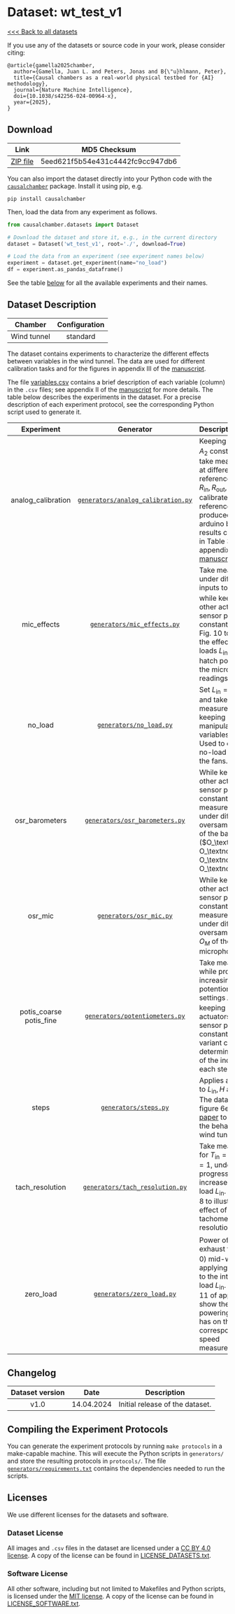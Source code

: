 # Dataset: wt\_test\_v1

[<<< Back to all datasets](http://causalchamber.org)

If you use any of the datasets or source code in your work, please consider citing:

```
﻿@article{gamella2025chamber,
  author={Gamella, Juan L. and Peters, Jonas and B{\"u}hlmann, Peter},
  title={Causal chambers as a real-world physical testbed for {AI} methodology},
  journal={Nature Machine Intelligence},
  doi={10.1038/s42256-024-00964-x},
  year={2025},
}
```

## Download

| Link     | MD5 Checksum                     |
|:--------:|:--------------------------------:|
| [ZIP file](https://causalchamber.s3.eu-central-1.amazonaws.com/downloadables/wt_test_v1.zip) | 5eed621f5b54e431c4442fc9cc947db6 |

You can also import the dataset directly into your Python code with the [`causalchamber`](https://pypi.org/project/causalchamber/) package. Install it using pip, e.g.

```
pip install causalchamber
```

Then, load the data from any experiment as follows.

```python
from causalchamber.datasets import Dataset

# Download the dataset and store it, e.g., in the current directory
dataset = Dataset('wt_test_v1', root='./', download=True)

# Load the data from an experiment (see experiment names below)
experiment = dataset.get_experiment(name="no_load")
df = experiment.as_pandas_dataframe()
```

See the table [below](#dataset-description) for all the available experiments and their names.

## Dataset Description

| Chamber     | Configuration |
|:-----------:|:-------------:|
| Wind tunnel | standard      |

The dataset contains experiments to characterize the different effects between variables in the wind tunnel. The data are used for different calibration tasks and for the figures in appendix III of the [manuscript](https://arxiv.org/pdf/2404.11341.pdf).

The file [variables.csv](variables.csv) contains a brief description of each variable (column) in the `.csv` files; see appendix II of the [manuscript](https://arxiv.org/pdf/2404.11341.pdf) for more details. The table below describes the experiments in the dataset. For a precise description of each experiment protocol, see the corresponding Python script used to generate it.

| Experiment | Generator | Description |
|:----------------------:|:---------:|:------------|
| analog\_calibration | [`generators/analog_calibration.py`](generators/analog_calibration.py) | Keeping $L_\text{in}, L_\text{out}, A_1, A_2$ constant, we take measurements at different reference voltages $R_\text{in}, R_\text{out}, R_1, R_2$ to calibrate the actual reference voltages produced by arduino board. The results can be found in Table 3 in appendix II of the [manuscript](https://arxiv.org/pdf/2404.11341.pdf). |
| mic\_effects | [`generators/mic_effects.py`](generators/mic_effects.py) | Take measurements under different inputs to $L_\text{in}, L_\text{out}, H$ while keeping all other actuators and sensor parameters constant. Used in Fig. 10 to illustrate the effect of the fan loads $L_\text{in}, L_\text{out}$ and hatch position $H$ on the microphone readings. |
| no\_load | [`generators/no_load.py`](generators/no_load.py) | Set $L_\text{in} = L_\text{out} = 0$ and take measurements while keeping all other manipulable variables constant. Used to estimate the no-load current of the fans. |
| osr\_barometers | [`generators/osr_barometers.py`](generators/osr_barometers.py) | While keeping all other actuators and sensor parameters constant, take measurements under different oversampling rates of the barometers ($O_\textnormal{up}, O_\textnormal{dw}, O_\textnormal{amb}, O_\textnormal{int}$). |
| osr\_mic | [`generators/osr_mic.py`](generators/osr_mic.py) | While keeping all other actuators and sensor parameters constant, take measurements under different oversampling rates $O_M$ of the microphone. |
| potis\_coarse<br>potis\_fine | [`generators/potentiometers.py`](generators/potentiometers.py) | Take measurements while progressively increasing the potentiometer settings $A_1, A_2$ and keeping all other actuators and sensor parameters constant. The variant coarse/fine determines the size of the increase at each step.  |
| steps | [`generators/steps.py`](generators/steps.py) | Applies a step signal to $L_\text{in}, H$ and $L_\text{out}$. The data is used in figure 6e of the [paper](https://arxiv.org/pdf/2404.11341.pdf) to illustrate the behaviour of the wind tunnel models. |
| tach\_resolution | [`generators/tach_resolution.py`](generators/tach_resolution.py) | Take measurements for $T_\text{in} = 0$ and $T_\text{in} = 1$, under a progressive increase in the fan load $L_\text{in}$. Used in Fig. 8 to illustrate the effect of the tachometer resolutions $T_\text{in}, T_\text{out}$  |
| zero\_load | [`generators/zero_load.py`](generators/zero_load.py) | Power off the exhaust fan ($L_\text{out}\leftarrow 0$) mid-way through applying an impulse to the intake fan load $L_\text{in}$. Used in Fig. 11 of appendix III to show the effect that powering off a fan has on the corresponding speed measurement. |

## Changelog

| Dataset version | Date       | Description                     |
|:---------------:|:----------:|:-------------------------------:|
| v1.0            | 14.04.2024 | Initial release of the dataset. |

## Compiling the Experiment Protocols

You can generate the experiment protocols by running `make protocols` in a make-capable machine. This will execute the Python scripts in `generators/` and store the resulting protocols in `protocols/`. The file [`generators/requirements.txt`](generators/requirements.txt) contains the dependencies needed to run the scripts.


## Licenses

We use different licenses for the datasets and software.

### Dataset License

All images and `.csv` files in the dataset are licensed under a [CC BY 4.0 license](https://creativecommons.org/licenses/by/4.0/). A copy of the license can be found in [LICENSE_DATASETS.txt](LICENSE_DATASETS.txt).

### Software License
All other software, including but not limited to Makefiles and Python scripts, is licensed under the [MIT license](https://opensource.org/license/mit/). A copy of the license can be found in [LICENSE_SOFTWARE.txt](LICENSE_SOFTWARE.txt).

